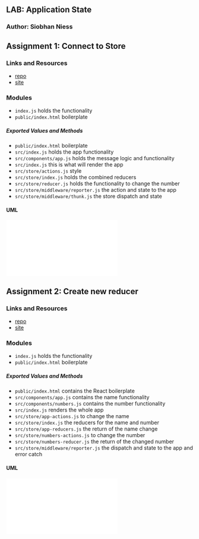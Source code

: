 ## LAB: Application State

### Author: Siobhan Niess

## Assignment 1: Connect to Store

### Links and Resources
* [repo](https://codesandbox.io/s/qvjymqkxvj)
* [site](https://qvjymqkxvj.codesandbox.io/)

### Modules
* `index.js` holds the functionality
* `public/index.html` boilerplate

##### Exported Values and Methods

* `public/index.html` boilerplate
* `src/index.js` holds the app functionality
* `src/components/app.js` holds the message logic and functionality
* `src/index.js` this is what will render the app
* `src/store/actions.js` style
* `src/store/index.js` holds the combined reducers
* `src/store/reducer.js` holds the functionality to change the number
* `src/store/middleware/reporter.js` the action and state to the app
* `src/store/middleware/thunk.js` the store dispatch and state

#### UML
![whiteboard image to connect to store ](./assets/store.js)

## Assignment 2: Create new reducer

### Links and Resources
* [repo](https://codesandbox.io/s/1oyr561843)
* [site](https://1oyr561843.codesandbox.io/)

### Modules
* `index.js` holds the functionality
* `public/index.html` boilerplate

##### Exported Values and Methods

* `public/index.html` contains the React boilerplate
* `src/components/app.js` contains the name functionality
* `src/components/numbers.js` contains the number functionality
* `src/index.js` renders the whole app
* `src/store/app-actions.js` to change the name
* `src/store/index.js` the reducers for the name and number
* `src/store/app-reducers.js` the return of the name change
* `src/store/numbers-actions.js` to change the number
* `src/store/numbers-reducer.js` the return of the changed number
* `src/store/middleware/reporter.js` the dispatch and state to the app and error catch

#### UML
![whiteboard image to create a new reducer](./assets/reducer.js)